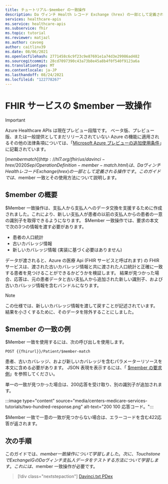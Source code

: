 ```yaml
---
title: チュートリアル-$member の一致操作
description: Da ヴィンチ Health レコード Exchange (hrex) の一部として定義されている $member 一致操作について説明します。
services: healthcare-apis
ms.service: healthcare-apis
ms.subservice: fhir
ms.topic: tutorial
ms.reviewer: matjazl
ms.author: cavoeg
author: caitlinv39
ms.date: 08/06/2021
ms.openlocfilehash: 2771458c6c9f23c9e87691e1a74d3e29986ad482
ms.sourcegitcommit: 28cd7097390c43a73b8e45a8b4f0f540f9123a6a
ms.translationtype: MT
ms.contentlocale: ja-JP
ms.lasthandoff: 08/24/2021
ms.locfileid: "122778267"
---
```

# <a name="member-match-operation-in-fhir-service"></a>FHIR サービスの $member 一致操作

> [!IMPORTANT]
> Azure Healthcare APIs は現在プレビュー段階です。 ベータ版、プレビュー版、または一般提供としてまだリリースされていない Azure の機能に適用されるその他の法律条項については、「[Microsoft Azure プレビューの追加使用条件](https://azure.microsoft.com/support/legal/preview-supplemental-terms/)」に記載されています。

[$member match](http://hl7.org/fhir/us/davinci-hrex/2020Sep/OperationDefinition-member-match.html)は、Da ヴィンチ Health レコード Exchange (hrex) の一部として定義される操作です。 このガイドでは、$member 一致とその使用方法について説明します。

## <a name="overview-of-member-match"></a>$member の概要

$Member 一致操作は、支払人から支払人へのデータ交換を支援するために作成されました。これにより、新しい支払人が患者の以前の支払人からの患者の一意の識別子を取得できるようになります。 $Member 一致操作では、要求の本文で次の3つの情報を渡す必要があります。

* 患者の人口統計
* 古いカバレッジ情報
* 新しいカバレッジ情報 (実装に基づく必要はありません)

データが渡されると、Azure の医療 Api (FHIR サービスと呼ばれます) の FHIR サービスは、渡された古いカバレッジ情報と共に渡された人口統計と正確に一致する患者を見つけることができるかどうかを検証します。 結果が見つかった場合、応答は、元の患者データと古い支払人から追加された新しい識別子、および古いカバレッジ情報を含むバンドルになります。

> [!NOTE]
> この仕様では、新しいカバレッジ情報を渡して戻すことが記述されています。 結果を小さくするために、そのデータを除外することにしました。

## <a name="example-of-member-match"></a>$member の一致の例

$Member 一致を使用するには、次の呼び出しを使用します。

`POST {{fhirurl}}/Patient/$member-match`

患者、古いカバレッジ、および新しいカバレッジを含むパラメーターリソースを本文に含める必要があります。 JSON 表現を表示するには、「 [$member の要求例](http://hl7.org/fhir/us/davinci-hrex/2020Sep/Parameters-member-match-in.json.html)」を参照してください。

単一の一致が見つかった場合は、200応答を受け取り、別の識別子が追加されます。

:::image type="content" source="media/centers-medicare-services-tutorials/two-hundred-response.png" alt-text="200 100 応答コード。":::

$Member 一致で一意の一致が見つからない場合は、エラーコードを含む422応答が返されます。

## <a name="next-steps"></a>次の手順

このガイドでは、$member 一致操作について学習しました。 次に、Touchstone で Exchange IG の Da ヴィンチ支払人データをテストする方法について学習します。これには、$member 一致操作が必要です。

>[!div class="nextstepaction"]
>[Davinci.txt PDex](davinci-pdex-tutorial.md)
